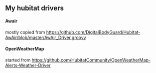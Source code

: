 ## My hubitat drivers

#### Awair
mostly copied from https://github.com/DigitalBodyGuard/Hubitat-AwAir/blob/master/AwAir_Driver.groovy

#### OpenWeatherMap

started from https://github.com/HubitatCommunity/OpenWeatherMap-Alerts-Weather-Driver


